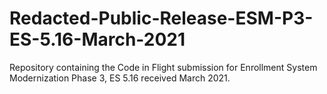 # Redacted-Public-Release-ESM-P3-ES-5.16-March-2021
Repository containing the Code in Flight submission for Enrollment System Modernization Phase 3, ES 5.16 received March 2021.
